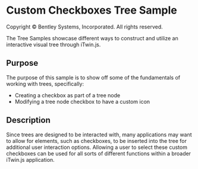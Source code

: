 # Custom Checkboxes Tree Sample

Copyright © Bentley Systems, Incorporated. All rights reserved.

The Tree Samples showcase different ways to construct and utilize an interactive visual tree through iTwin.js.

## Purpose

The purpose of this sample is to show off some of the fundamentals of working with trees, specifically:

* Creating a checkbox as part of a tree node
* Modifying a tree node checkbox to have a custom icon

## Description

Since trees are designed to be interacted with, many applications may want to allow for elements, such as checkboxes, to be inserted into the tree for additional user interaction options. Allowing a user to select these custom checkboxes can be used for all sorts of different functions within a broader iTwin.js application.
